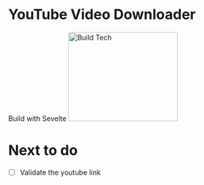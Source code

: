 # YouTube Video Downloader
Build with Sevelte
<img height="180px" width="220px" src="https://raw.githubusercontent.com/sveltejs/svelte/29052aba7d0b78316d3a52aef1d7ddd54fe6ca84/site/static/images/svelte-android-chrome-512.png" alt="Build Tech">

# Next to do
- [ ] Validate the youtube link
